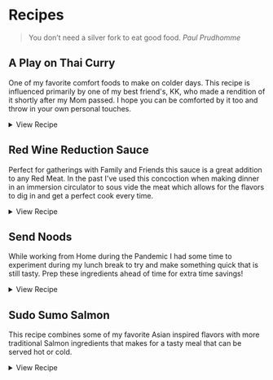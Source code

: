 # Recipes
> You don’t need a silver fork to eat good food. _Paul Prudhomme_

## A Play on Thai Curry
One of my favorite comfort foods to make on colder days. This recipe is influenced primarily by one of my best friend's, KK, who made a rendition of it shortly after my Mom passed. I hope you can be comforted by it too and throw in your own personal touches.

<details>

  <summary>View Recipe</summary>

<dl>
  <dt>Serves</dt>
  <dd>4 - 6 People</dd>
  <dt>Preperation Time</dt>
  <dd>10 - 15 minutes</dd>
  <dt>Cook Time</dt>
  <dd>Under 1 Hour</dd>
  <dt>Tool's You'll Need</dt>
  <dd>Dutch Oven or Large Pot</dd>
  <dd>Spatula</dd>
  <dd>Kitchen Knife</dd>
  <dd>Table Spoon for Measurement's</dd>
  <dd>Serving Spoon/Ladel</dd>
  <dd>(Optional) Blender</dd>
</dl>

<h3>Ingredients</h3>
<ul>
  <li>Red Thai Curry Paste <em>(2 tablespoons, <strong>Panang is my Recommended Curry Paste</strong>)</em></li>
  <li>Coconut Milk <em>(Buy a Box, 33.8 oz or a few cans. Having Extra can help to Dilute the heat of the Curry if needed)</em></li>
  <li>Rice or Noodles to serve the goodness on top of <em>(1+ Cup of Rice, it&#39;s impossible to gauge the amount of Noodles so do what meets you and your guest needs)</em></li>
  <li>1 Yellow Onion <em>(Diced)</em></li>
  <li>Green Onion <em>(2-3 stalks, Thinly Sliced including White and Green bits)</em></li>
  <li>Garlic <em>(Mince 2-3 or more Cloves, you can substitute with Garlic Powder)</em><ul>
  <li><em>If you are a Garlic lover like I am then put more in! I&#39;m not the <strong>Garlic-Police</strong></em></li>
  </ul>
  </li>
  <li>Soy Sauce <em>(3 Tablespoons)</em></li>
  <li>Fish Sauce <em>(Couple of Dashes, this will smell to some noses a bit odd, but, adds some &quot;Umami&quot; to the mix which you&#39;ll love when you&#39;re eating)</em></li>
  <li><strong>Protein of Your Choice!</strong> Here are some suggestions <em>(1 - 1.5 pounds cut into bite sized cubes)</em>:<ul>
  <li>Chicken Thighs <em>(has the fat content to not dry out)</em></li>
  <li>Pork</li>
  <li>Beef</li>
  <li>Tofu <em>(Firm)</em></li>
  </ul>
  </li>
  <li>Bok Choy or Other Leafy Green <em>(Roughly Chopped, Swiss Chard is a nutritional powerhouse and is available most places)</em></li>
  <li>Bamboo Shoots and/or Shredded Carrots to provide some <em>crunch</em><ul>
  <li><em><strong>Note</strong>: Peanuts are also good to throw on this dish for added crunch and fat content.</em></li>
  </ul>
  </li>
  <li>Olive Oil/Any Cooking Oil you have on hand</li>
  <li>Salt to taste</li>
  <li><em>(Optional)</em> Thai Eggplant <em>(Cut into Quarters)</em></li>
  <li><em>(Optional)</em> Sesame Oil <em>(Just a Dash or Two)</em></li>
  <li><em>(Optional)</em> Lime <em>(Cut into Quarters)</em></li>
  </ul>

  <h3>Prep and Cook</h3>

  <ul>
  <li>Dice the Yellow Onion.</li>
  <li>Heat up a Dutch Oven/Large Pot over medium-high heat with 1 - 2 Tablespoons of oil.</li>
  <li>Add in the diced Yellow Onion with a pinch of salt.<ul>
  <li><strong>Before you add the Onion!</strong> Later on if you choose to use a blender to make the Curry Base then set a quarter of the Onion aside to blend.</li>
  </ul>
  </li>
  <li>While the Yellow Onion begins to simmer prep the other ingredients:<ul>
  <li>Thinly slice the Green Onion</li>
  <li>Mince your Garlic</li>
  <li>Cut the Protein/Tofu into bite sized pieces.</li>
  <li>Roughly cut the Bok Choy into 1/4 inch slices including the leaves.</li>
  <li><em><strong>Optional:</strong> If you grabbed some Thai Eggplant then cut them into quarters as well.</em></li>
  </ul>
  </li>
  <li>Add the chopped Bok Choy to the Pot after the Yellow Onion is starting to become fragrant.</li>
  <li><em><strong>Choose Your Path: Curry Base Options</strong></em><ul>
  <li><strong>Using the Blender</strong><ul>
  <li>If you have a Blender handy add the Green Onion, Garlic, quarter of the Yellow Onion, 2 Tablespoons of Curry Paste, a splash of oil and about a half cup of Coconut Milk.</li>
  <li>Throw in a couple dashes of Fish Sauce, Soy Sauce and <em>optional Sesame Oil</em> for a flavor boost.</li>
  <li>Blend them together until it&#39;s a relatively smooth texture.</li>
  <li>Pour the Blended mix into the Pot.</li>
  </ul>
  </li>
  <li><strong>Just the Pot</strong><ul>
  <li>If you do not want to use a blender then just add the Green Onion, Garlic and 2 Tablespoons of Curry Paste to your pot that is simmering the Yellow Onion.</li>
  <li>Add in a half cup of Coconut Milk with a couple dashes of Fish Sauce, Soy Sauce and <em>optional Sesame Oil</em>.</li>
  </ul>
  </li>
  </ul>
  </li>
  <li>Let the ingredients simmer for a few minutes then pour in any leftover Coconut Milk. <em><strong>Note: If you are using a blender you can add a little Coconut Milk to it and get all the little bits of missed ingredients. As a bonus it will aerate the milk.</strong></em></li>
  <li>Add in your Protein of Choice and <em>optional Thai Eggplant</em> to the Pot.</li>
  <li>Stir and Cover the Pot to let the ingredients simmer and get to know each other without loosing much of the Coconut Milk due to evaporation.</li>
  <li>Stir occasionally over the next 10 - 15 minutes.</li>
  <li>Add in your Bamboo Shoots, Carrots or Both to give a little crunch to the dish.</li>
  <li>Remove the lid from the Pot and let the Curry reduce, stirring occasionally, and try to scrape any bits on the bottom of the pan that may have formed. <em><strong>While it&#39;s reducing Prepare your Rice or Noodles.</strong></em></li>
  <li>Once the Rice/Noodles are cooking <strong>taste the Curry</strong>. If it&#39;s too spicy for you or the people you are serving just add in more Coconut Milk to dilute it.<ul>
  <li>Try putting a little bit of fresh Lime Juice into your samples. The citrus/acidity it adds can really make or break a dish for some pallets.</li>
  </ul>
  </li>
  <li>Once your Rice/Noodles are done check the Curry. If it has the consistency you&#39;re looking for then take it off direct heat, otherwise, let it reduce further stirring occasionally.<ul>
  <li><em>By leaving it on the heat source you will thicken the Curry just ensure you stir and scrape the bottom of the Pot for those tasty thangs that adhere to the bottom</em>.</li>
  </ul>
  </li>
</ul>

<h3>Serve</h3>
  <ul>
    <li>Add your cooked Rice or Noodles to a bowl and cover with your Curry.</li>
    <li>Adorn with a quarter of Lime to add to the dish as needed.</li>
  <li><strong>Enjoy!</strong></li>
</ul>
</details>

## Red Wine Reduction Sauce
Perfect for gatherings with Family and Friends this sauce is a great addition to any Red Meat. In the past I've used this concoction when making dinner in an immersion circulator to sous vide the meat which allows for the flavors to dig in and get a perfect cook every time.

<details>

  <summary>View Recipe</summary>

<dl>
  <dt>Use On</dt>
    <dd>1 - 2 Pounds of Red Meat</dd>
  <dt>Tool's You'll Need</dt>
    <dd>Sauce Pan</dd>
    <dd>Spatula</dd>
    <dd>Kitchen Knife</dd>
    <dd>Table Spoon for Measurement's</dd>
    <dd>(Optional) Immersion Circulator (I use Anova's Base Model)</dd>
</dl>

<h3 id="ingredients">Ingredients</h3>
  <ul>
    <li>Butter (Dont be shy but 4 tablespoons if you want a number)</li>
    <li>3 Shallots (Cut into Quarters)</li>
    <li>3 Garlic Cloves or more if you like it Garlicy (Minced)</li>
    <li>Rosemary (2 - 3 Sprigs)</li>
    <li>Red Wine (1 Cup)</li>
    <li>Demi-Glace (1.5 ounces, or a 2 tablespoons of Browning/Seasoning Sauce if you cant find Demi-Glace)</li>
    <li>Salt and Pepper</li>
    </ul>
    <h3>Prep and Cook</h3>
    <ul>
    <li>Throw the Butter, Shallots and Rosemary into a Pan on Medium-High heat.</li>
    <li>Stir the pan occasionally until the Shallot is looking like it's beginning to caramelize.</li>
    <li>Toss in the Garlic and mix it together. Let it sit until you can smell the Garlic aroma.</li>
    <li>Add in the Red Wine to deglaze the pan and scrape up any flavor nuggets that may be sitting at the bottom of the pan and bring to a boil.</li>
    <li>Let the sauce reduce to burn off the alcohol twinge.
    <ul>
      <li>Give the sauce a taste every 5 - 10 minutes to see if it still has that alcohol bite.</li>
    </ul>
    </li>
    <li>Put the Demi-Glace/Browning Sauce into the same pan and mix it all up.</li>
    <li>Taste and add Salt and Pepper to your liking.</li>
    <li>Add on top of your meat before popping into the sous vide bath or as your cooking your meat.</li>
    <li><strong>Enjoy!</strong></li>
  </ul>

</details>


## Send Noods
While working from Home during the Pandemic I had some time to experiment during my lunch break to try and make something quick that is still tasty. Prep these ingredients ahead of time for extra time savings!

<details>

  <summary>View Recipe</summary>

<dl>
  <dt>Tool's You'll Need</dt>
    <dd>Pan</dd>
    <dd>Pot to Boil Noodles</dd>
    <dd>Spatula</dd>
    <dd>Kitchen Knife</dd>
    <dd>Teaspoon and Tablespoon for Measurement's</dd>
</dl>

<h3 id="ingredients">Ingredients</h3>
<ul>
  <li>Butter (1 Tablespoon, Substitute with Oil)</li>
  <li>Gochujang (Korean Chili Paste which is awesome but feel free to substitute with other Chili Paste's/Hot Sauces, 1 Teaspoon - 1 Tablespoon, this really depends on how much spice you can handle)</li>
  <li>Chinese 5 Spice (Just a Pinch and by Pinch I mean it this can overpower a lot of dishes)</li>
  <li>Green Onion (1 Stalk Thinly Sliced, Substitute with Onion Powder ~1 - 2 Tablespoons)</li>
  <li>Garlic (1 Clove Minced, Substitute with Garlic Powder ~1 - 2 Tablespoons)</li>
  <li>Fish Oil (Just a Dash)</li>
  <li>Sesame Oil (Just a Dash)</li>
  <li>Hoisin (1 - 2 Tablespoons)</li>
  <li>Any Noodle (Preferably something that lends to be Stir Fried)</li>
  <li>Honey, Sugar or Brown Sugar (1 Tablespoon)</li>
  <li>Soy Sauce (1 Tablespoon, Supplies the Salt Content, Sub in Golden Mountain Sauce or other similar products if you'd like!)</li>
  <li>(Optional) Soft Boiled or Fried Egg</li>
  <li>(Optional) Lime to provide acidity</li>
  </ul>
  <h3 id="prep-and-cook">Prep and Cook</h3>
  <ul>
  <li>Bring a Pot to a Boil for your Noodles. While that's happening you can begin the other steps below.</li>
  <li>In a Pan over medium heat add Butter, Garlic, and Green Onion then cook until fragrant.</li>
  <li>Whisk together the Gochujang, Fish Oil, Sesame Oil, Soy Sauce and Hoisin in another bowl or if in a time crunch just pop it into the pan and mix it together thoroughly.</li>
  <li>Add the Gochujang mixture to the Pan with the Butter, Garlic and Green Onion stirring occasionally.</li>
  <li>Put your Noodles into the boiling water if you haven't already and let them cook per your packages instructions.</li>
  <li>Let the sauce reduce as your noodles are cooking.</li>
  <li>Once the Noodles are done add them to your sauce pan and mix together until they're coated head to toe.</li>
</ul>


<h3>Serve</h3>
  <ul>
    <li>Put the coated Noodles into a Bowl and adorn with an Egg if you'd like for extra protein.</li>
    <li>Squeeze on some Lime Juice to cut through the fattiness of the dish if that fits your palette.</li>
  <li><strong>Enjoy!</strong></li>
</ul>

</details>

## Sudo Sumo Salmon
This recipe combines some of my favorite Asian inspired flavors with more traditional Salmon ingredients that makes for a tasty meal that can be served hot or cold.

<details>

  <summary>View Recipe</summary>

  <dl>
    <dt>Serves</dt>
    <dd>4 - 6 People</dd>
    <dt>Preperation Time</dt>
    <dd>15 - 30 minutes</dd>
    <dt>Cook Time</dt>
    <dd>Under 1 Hour</dd>
    <dt>Tool's You'll Need</dt>
    <dd><em>(Optional)</em> Blender</dd>
    <dd><em>(Optional)</em> Sous Vide/Immersion Circulator</dd>
    <dd>Pan (Cast Iron Preferred)</dd>
    <dd>Spatula</dd>
    <dd>Kitchen Knife</dd>
    <dd>Measuring Cup, Tablespoon and Teaspoon</dd>
  </dl>

<h3 id="ingredients">Ingredients</h3>
<ul>
  <li>Salmon (2 Pounds or More)</li>
  <li>Olive Oil (1/4 Cup)</li>
  <li>1 Shallot (Minced or Roughly Cut and Blended)</li>
  <li>Yellow Onion (1/4 Onion Mined or Blended)</li>
  <li>Garlic (2 - 3 Cloves Minced or Blended)</li>
  <li>Dill (Fresh is Preferred, De-stemmed 2 - 3 Tablespoons)</li>
  <li>Smoked Paprika (1 Tablespoon, Substitute with Normal Paprika)</li>
  <li>Green Onion (2 - 3 Stalks Cut Thinly or Blended)</li>
  <li>Ginger (1 Tablespoon)</li>
  <li>Lemon (Cut in Half for Marinade, Slice other Half Thinly)</li>
  <li>Hoisin (1/4 Cup)</li>
  <li>Soy Sauce (1/2 Cup)</li>
  <li>Honey (2 Tablespoons, Can Substitute with Sugar)</li>
  <li>Gochujang (Korean Chili Paste which is awesome but feel free to substitute with other Chili Paste's/Hot Sauces, 1 Teaspoon - 1 Tablespoon, this really depends on how much spice you can handle)</li>
  <li><em>(Optional)</em>  Teriyaki Sauce (1/4 Cup)</li>
  <li><em>(Optional)</em>  Fish Sauce (Just a Dash)</li>
  <li><em>(Optional)</em>  Liquid Smoke (1 Teaspoon)</li>
</ul>

<h3 id="prep-and-cook">Prep and Cook</h3>
<ul>
  <li>Pull out Salmon and Sprinkle with a little bit of Salt <em>(not a lot of Salt! this is already a salty dish with the other sauces)</em>, Pepper and Smoked Paprika. After you're done cover and place in your fridge.</li>
  <li><strong>Make the Marinade</strong>:Combine all other ingredients <em>(everything but the Salmon)</em> in a Blender if you're using one until it's a smooth texture. This includes the the Olive Oil, juice from half of the Lemon and other ingredients outlined above.</li>
  <li>Once blended or stirred together nicely pour Marinade into a Bag that is Safe to Sous Vide if you're going that route or into a container of your choosing. You can also save some of the marinade to put on rice, noodles or vegetables it pretty much works on anything!</li>
  <li>Place Salmon in Marinade and coat entirely.</li>
  <li><em>(Optional)</em> If you would like some more Lemon flavor cut the other half into thin slices and place on top of the Salmon. Or, add more Lemon juice to the marinade.</li>
  <li>Set Sous Vide to 111 Degrees and Drop Salmon in a water tight bag into the bath. Let for a <strong>maximum</strong> time of <strong>45 minutes</strong>. If you're not using a Souse Vide then let your Salmon sit in the marinade for a few minutes and set your oven to a low temperature (150 - 200 degrees). Place the Salmon in the oven on a greased baking sheet or wood plank that has been soaked in water (around a half hour or so).</li>
  <li>Once the Salmon is done in it's initial cook remove from the heat source and put a Cast Iron pan with a Tablespoon of oil onto your stove at Medium-High heat. Oils with a high smoke point are preferred so you're not smoking out your kitchen such as Vegetable Oil.</li>
  <li>Once the pan is hot place the Salmon skin side down on the pan and let it cook for 2 - 3 minutes to get the skin nice and crispy.</li>
  <li>Remove the pan from the heat source and move your Salmon to a serving tray.</li>
</ul>


<h3>Serve</h3>
  <ul>
    <li>If enjoying hot serve immediately over rice, noodles or vegetables. Otherwise, let it cool off and add it into a salad for a healthier meal.</li>
    <li>If you have some marinade leftover use it as a sauce for other sides on the plate or mix with a little more Olive Oil to use as a salad dressing.</li>
  <li><strong>Enjoy!</strong></li>
</ul>

</details>
